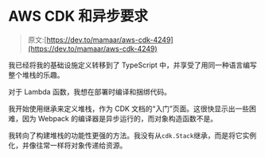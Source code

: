 # AWS CDK 和异步要求

> 原文:[https://dev.to/mamaar/aws-cdk-4249](https://dev.to/mamaar/aws-cdk-4249)

我已经将我的基础设施定义转移到了 TypeScript 中，并享受了用同一种语言编写整个堆栈的乐趣。

对于 Lambda 函数，我想在部署时编译和捆绑代码。

我开始使用继承来定义堆栈，作为 CDK 文档的“入门”页面。这很快显示出一些困难，因为 Webpack 的编译器是异步运行的，而对象构造函数不是。

我转向了构建堆栈的功能性更强的方法。我没有从`cdk.Stack`继承，而是将它实例化，并像往常一样将对象传递给资源。
